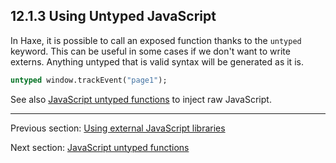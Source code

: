 ## 12.1.3 Using Untyped JavaScript

In Haxe, it is possible to call an exposed function thanks to the `untyped` keyword. This can be useful in some cases if we don't want to write externs. Anything untyped that is valid syntax will be generated as it is.

```haxe
untyped window.trackEvent("page1");  
```

See also [JavaScript untyped functions](target-javascript-untyped.md) to inject raw JavaScript.

---

Previous section: [Using external JavaScript libraries](target-javascript-external-libraries.md)

Next section: [JavaScript untyped functions](target-javascript-untyped.md)